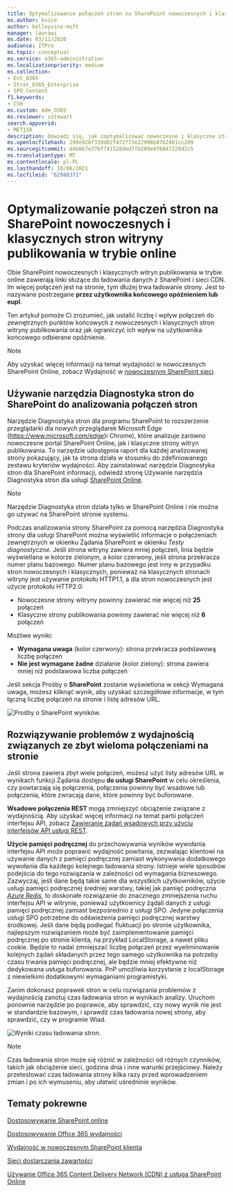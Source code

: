 ```yaml
---
title: Optymalizowanie połączeń stron na SharePoint nowoczesnych i klasycznych stron witryny publikowania w trybie online
ms.author: kvice
author: kelleyvice-msft
manager: laurawi
ms.date: 03/11/2020
audience: ITPro
ms.topic: conceptual
ms.service: o365-administration
ms.localizationpriority: medium
ms.collection:
- Ent_O365
- Strat_O365_Enterprise
- SPO_Content
f1.keywords:
- CSH
ms.custom: Adm_O365
ms.reviewer: sstewart
search.appverid:
- MET150
description: Dowiedz się, jak zoptymalizować nowoczesne i klasyczne strony witryny publikowania w usłudze SharePoint Online przez ograniczenie liczby połączeń do SharePoint punktów końcowych usługi online.
ms.openlocfilehash: 298e928f339d82f472f73e22998b8762461cc209
ms.sourcegitcommit: d4b867e37bf741528ded7fb289e4f6847228d2c5
ms.translationtype: MT
ms.contentlocale: pl-PL
ms.lasthandoff: 10/06/2021
ms.locfileid: "62988371"
---
```

# <a name="optimize-page-calls-in-sharepoint-online-modern-and-classic-publishing-site-pages"></a>Optymalizowanie połączeń stron na SharePoint nowoczesnych i klasycznych stron witryny publikowania w trybie online

Obie SharePoint nowoczesnych i klasycznych witryn publikowania w trybie online zawierają linki służące do ładowania danych z SharePoint i sieci CDN. Im więcej połączeń jest na stronie, tym dłużej trwa ładowanie strony. Jest to nazywane postrzegane **przez użytkownika końcowego opóźnieniem lub** **eupl**.

Ten artykuł pomoże Ci zrozumieć, jak ustalić liczbę i wpływ połączeń do zewnętrznych punktów końcowych z nowoczesnych i klasycznych stron witryny publikowania oraz jak ograniczyć ich wpływ na użytkownika końcowego odbierane opóźnienie.

>[!NOTE]
>Aby uzyskać więcej informacji na temat wydajności w nowoczesnych SharePoint Online, zobacz Wydajność w [nowoczesnym SharePoint sieci](/sharepoint/modern-experience-performance).

## <a name="use-the-page-diagnostics-for-sharepoint-tool-to-analyze-page-calls"></a>Używanie narzędzia Diagnostyka stron do SharePoint do analizowania połączeń stron

Narzędzie Diagnostyka stron dla programu SharePoint to rozszerzenie przeglądarki dla nowych przeglądarek Microsoft Edge (https://www.microsoft.com/edge)i Chrome), które analizuje zarówno nowoczesne portal SharePoint Online, jak i klasyczne strony witryn publikowania. To narzędzie udostępnia raport dla każdej analizowanej strony pokazujący, jak ta strona działa w stosunku do zdefiniowanego zestawu kryteriów wydajności. Aby zainstalować narzędzie Diagnostyka stron dla SharePoint informacji, odwiedź stronę Używanie narzędzia Diagnostyka stron dla usługi [SharePoint Online](page-diagnostics-for-spo.md).

>[!NOTE]
>Narzędzie Diagnostyka stron działa tylko w SharePoint Online i nie można go używać na SharePoint stronie systemu.

Podczas analizowania strony SharePoint za pomocą narzędzia Diagnostyka strony dla usługi SharePoint można wyświetlić informacje o połączeniach zewnętrznych w okienku Żądania SharePoint w okienku _Testy diagnostyczne._  Jeśli strona witryny zawiera mniej połączeń, linia będzie wyświetlana w kolorze zielonym, a kolor czerwony, jeśli strona przekracza numer planu bazowego. Numer planu bazowego jest inny w przypadku stron nowoczesnych i klasycznych, ponieważ na klasycznych stronach witryny jest używanie protokołu HTTP1.1, a dla stron nowoczesnych jest użycie protokołu HTTP2.0:

- Nowoczesne strony witryny powinny zawierać nie więcej niż **25** połączeń
- Klasyczne strony publikowania powinny zawierać nie więcej niż **6** połączeń

Możliwe wyniki:

- **Wymagana uwaga** (kolor czerwony): strona przekracza podstawową liczbę połączeń
- **Nie jest wymagane żadne** działanie (kolor zielony): strona zawiera mniej niż podstawowa liczba połączeń

Jeśli sekcja Prośby o **SharePoint** zostanie wyświetlona w sekcji Wymagana uwaga, możesz kliknąć wynik, aby uzyskać szczegółowe informacje, w tym łączną liczbę połączeń na stronie i listę adresów URL.

![Prośby o SharePoint wyników.](../media/modern-portal-optimization/pagediag-requests.png)

## <a name="remediate-performance-issues-related-to-too-many-calls-on-a-page"></a>Rozwiązywanie problemów z wydajnością związanych ze zbyt wieloma połączeniami na stronie

Jeśli strona zawiera zbyt wiele połączeń, możesz użyć listy adresów URL w wynikach funkcji Żądania dostępu **do usługi SharePoint** w celu określenia, czy powtarzają się połączenia, połączenia powinny być wsadowe lub połączenia, które zwracają dane, które powinny być buforowane.

**Wsadowe połączenia REST** mogą zmniejszyć obciążenie związane z wydajnością. Aby uzyskać więcej informacji na temat partii połączeń interfejsu API, zobacz [Zawieranie żądań wsadowych przy użyciu interfejsów API usługi REST](/sharepoint/dev/sp-add-ins/make-batch-requests-with-the-rest-apis).

**Użycie pamięci podręcznej** do przechowywania wyników wywołania interfejsu API może poprawić wydajność powitania, zezwalając klientowi na używanie danych z pamięci podręcznej zamiast wykonywania dodatkowego wywołania dla każdego kolejnego ładowania strony. Istnieje wiele sposobów podejścia do tego rozwiązania w zależności od wymagania biznesowego. Zazwyczaj, jeśli dane będą takie same dla wszystkich użytkowników, użycie usługi pamięci podręcznej średniej warstwy, takiej jak pamięć podręczna [_Azure Redis_](https://azure.microsoft.com/services/cache/), to doskonałe rozwiązanie do znacznego zmniejszenia ruchu interfejsu API w witrynie, ponieważ użytkownicy żądali danych z usługi pamięci podręcznej zamiast bezpośrednio z usługi SPO. Jedyne połączenia usługi SPO potrzebne do odświeżenia pamięci podręcznej warstwy środkowej. Jeśli dane będą podlegać  fluktuacji po stronie użytkownika, najlepszym rozwiązaniem może być zaimplementowanie pamięci podręcznej po stronie klienta, na przykład LocalStorage, a nawet pliku cookie. Będzie to nadal zmniejszać liczbę połączeń przez wyeliminowanie kolejnych żądań składanych przez tego samego użytkownika na potrzeby czasu trwania pamięci podręcznej, ale będzie mniej efektywne niż dedykowana usługa buforowania. PnP umożliwia korzystanie z localStorage z niewielkimi dodatkowymi wymaganiami programistyki.

Zanim dokonasz poprawek stron w celu rozwiązania problemów z wydajnością zanotuj czas ładowania stron w wynikach analizy. Uruchom ponownie narzędzie po poprawce, aby sprawdzić, czy nowy wynik nie jest w standardzie bazowym, i sprawdź czas ładowania nowej strony, aby sprawdzić, czy w programie Wiad.

![Wyniki czasu ładowania stron.](../media/modern-portal-optimization/pagediag-page-load-time.png)

>[!NOTE]
>Czas ładowania stron może się różnić w zależności od różnych czynników, takich jak obciążenie sieci, godzina dnia i inne warunki przejściowy. Należy przetestować czas ładowania strony kilka razy przed wprowadzeniem zmian i po ich wymuseniu, aby ułatwić uśredninie wyników.

## <a name="related-topics"></a>Tematy pokrewne

[Dostosowywanie SharePoint online](tune-sharepoint-online-performance.md)

[Dostosowywanie Office 365 wydajności](tune-microsoft-365-performance.md)

[Wydajność w nowoczesnym SharePoint klienta](/sharepoint/modern-experience-performance)

[Sieci dostarczania zawartości](content-delivery-networks.md)

[Używanie Office 365 Content Delivery Network (CDN) z usługą SharePoint Online](use-microsoft-365-cdn-with-spo.md)